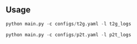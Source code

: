 ## Usage
```python
python main.py -c configs/t2g.yaml -l t2g_logs
```
```python
python main.py -c configs/p2t.yaml -l p2t_logs
```